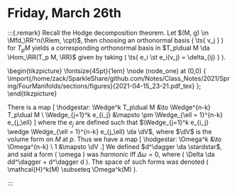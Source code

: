# Friday, March 26th


:::{.remark}
Recall the Hodge decomposition theorem.
Let $(M, g) \in \Mfd_\RR^n(\Riem, \cpt)$, then choosing an orthonormal basis \( \ts{ v_j } \) for $T_p M$ yields a corresponding orthonormal basis in $T_p\dual M \da \Hom_\RR(T_p M, \RR)$ given by taking \( \ts{ e_i \st e_i(v_j) = \delta_{ij} } \).

\begin{tikzpicture}
\fontsize{45pt}{1em} 
\node (node_one) at (0,0) { \import{/home/zack/SparkleShare/github.com/Notes/Class_Notes/2021/Spring/FourManifolds/sections/figures}{2021-04-15_23-21.pdf_tex} };
\end{tikzpicture}


There is a map
\[
\hodgestar: \Wedge^k T_p\dual M &\to \Wedge^{n-k} T_p\dual M \\
\Wedge_{j=1}^k e_{i_j} &\mapsto \pm \Wedge_{\ell = 1}^{n-k} e_{j_\ell}
\]
where the $e_{j}$ are defined such that $\Wedge_{j=1}^k e_{i_j} \wedge \Wedge_{\ell = 1}^{n-k} e_{j_\ell} \da \dV$, where $\dV$ is the volume form on $M$ at $p$.
Thus we have a map
\[
\hodgestar: \Omega^k &\to \Omega^{n-k} \\ 
1 &\mapsto \dV
.\]
 We defined $d^\dagger \da \stardstar$, and said a form \( \omega \) was *harmonic* iff $\Delta \omega=0$, where \( \Delta \da dd^\dagger + d^\dagger d \).
 The space of such forms was denoted \( \mathcal{H}^k(M) \subseteq \Omega^k(M)  \).

:::

